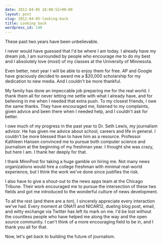```yaml
---
date: 2012-04-05 18:00:52+00:00
layout: post
slug: 2012-04-05-looking-back
title: Looking back
wordpress_id: 140
---
```


These past two years have been unbelievable.

I never would have guessed that I'd be where I am today. I already have my dream job, I am surrounded by people who encourage me to do my best and I absolutely love (most) of my classes at the University of Minnesota.

Even better, next year I will be able to enjoy them for free. AP and Google have graciously decided to award me a $20,000 scholarship for my dedication to new media. And I couldn't be more thankful.

My family has done an impeccable job preparing me for the real world. I thank them all for never letting me settle with what I already have, and for believing in me when I needed that extra push. To my closest friends, I owe the same thanks. They have encouraged me, listened to my complaints, given advice and been there when I needed help, and I couldn't ask for better.

I owe much of my progress in the past year to Dr. Seth Lewis, my journalism advisor. He has given me advice about school, careers and life in general. I couldn't be more blessed than to have him as a resource. Professor Kathleen Hansen convinced me to pursue both computer science and journalism at the beginning of my freshman year. I thought she was crazy, but here I am. I thank her deeply for that.

I thank MinnPost for taking a huge gamble on hiring me. Not many news organizations would hire a college freshman with minimal real-world experience, but I think the work we've done since justifies the risk.

I also have to give a shout-out to the news apps team at the Chicago Tribune. Their work encouraged me to pursue the intersection of these two fields and got me introduced to the wonderful culture of news development.

To all the rest (and there are a _ton_), I sincerely appreciate every interaction we've had. Every moment at ONA11 and NICAR12, dueling blog post, email, and witty exchange via Twitter has left its mark on me. I'd be lost without the countless people who have helped me along the way and the open source community. I can't think of a more encouraging field to be in, and I thank you all for that.

Now, let's get back to building the future of journalism.

